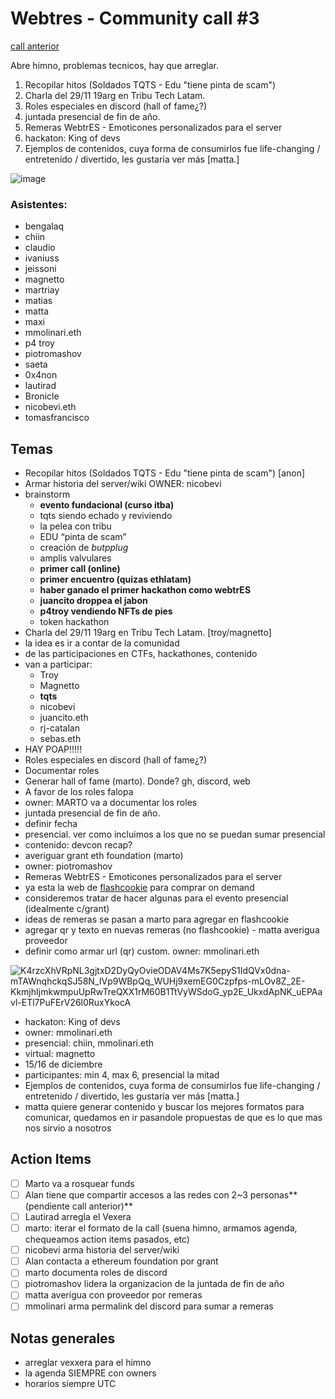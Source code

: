 # Webtres - Community call #3

[call anterior](https://docs.google.com/document/d/1pgLJhfSIGAbiySYez9Bb-QTqxT4heIY-jFfHssmi-u8/edit)

Abre himno, problemas tecnicos, hay que arreglar.



1. ​​Recopilar hitos (Soldados TQTS - Edu "tiene pinta de scam")
2. Charla del 29/11 19arg en Tribu Tech Latam.
3. Roles especiales en discord (hall of fame¿?)
4. juntada presencial de fin de año.
5. Remeras WebtrES - Emoticones personalizados para el server
6. hackaton: King of devs
7. Ejemplos de contenidos, cuya forma de consumirlos fue life-changing / entretenido / divertido, les gustaría ver más [matta.]

![image](https://user-images.githubusercontent.com/1703831/204058874-cfc17271-8dbb-433e-95e0-ae96a4683a44.png)


### Asistentes:

- bengalaq
- chiin
- claudio
- ivaniuss
- jeissoni
- magnetto
- martriay
- matias
- matta
- maxi
- mmolinari.eth
- p4 troy
- piotromashov
- saeta
- 0x4non
- lautirad
- Bronicle
- nicobevi.eth
- tomasfrancisco


## Temas

* ​​Recopilar hitos (Soldados TQTS - Edu "tiene pinta de scam") [anon]
* Armar historia del server/wiki OWNER: nicobevi
* brainstorm
    * **evento fundacional (curso itba)**
    * tqts siendo echado y reviviendo
    * la pelea con tribu
    * EDU “pinta de scam”
    * creación de _butpplug_
    * amplis valvulares
    * **primer call (online)**
    * **primer encuentro (quizas ethlatam)**
    * **haber ganado el primer hackathon como webtrES**
    * **juancito droppea el jabon**
    * **p4troy vendiendo NFTs de pies**
    * token hackathon
* Charla del 29/11 19arg en Tribu Tech Latam. [troy/magnetto]
* la idea es ir a contar de la comunidad
* de las participaciones en CTFs, hackathones, contenido
* van a participar:
    * Troy
    * Magnetto
    * **tqts**
    * nicobevi
    * juancito.eth
    * rj-catalan
    * sebas.eth
* HAY POAP!!!!!
* Roles especiales en discord (hall of fame¿?)
* Documentar roles
* Generar hall of fame (marto). Donde? gh, discord, web
* A favor de los roles falopa
* owner: MARTO va a documentar los roles
* juntada presencial de fin de año.
* definir fecha
* presencial. ver como incluimos a los que no se puedan sumar presencial
* contenido: devcon recap?
* averiguar grant eth foundation (marto)
* owner: piotromashov
* Remeras WebtrES - Emoticones personalizados para el server
* ya esta la web de [flashcookie](https://webtres.flashcookie.com/) para comprar on demand
* consideremos tratar de hacer algunas para el evento presencial (idealmente c/grant)
* ideas de remeras se pasan a marto para agregar en flashcookie
* agregar qr y texto en nuevas remeras (no flashcookie) - matta averigua proveedor
* definir como armar url (qr) custom. owner: mmolinari.eth

![K4rzcXhVRpNL3gjtxD2DyQyOvieODAV4Ms7K5epyS1IdQVx0dna-mTAWnqhckqSJ58N_IVp9WBpQq_WUHj9xemEG0Czpfps-mLOv8Z_2E-KkmjhIjmkwmpuUpRwTreQXX1rM60B1TtVyWSdoG_yp2E_UkxdApNK_uEPAavl-ETl7PuFErV26l0RuxYkocA](https://user-images.githubusercontent.com/1703831/204058965-a288710e-8fc6-4a0f-954b-f63e72779c27.png)

* hackaton: King of devs
* owner: mmolinari.eth
* presencial: chiin, mmolinari.eth
* virtual: magnetto
* 15/16 de diciembre
* participantes: min 4, max 6, presencial la mitad
* Ejemplos de contenidos, cuya forma de consumirlos fue life-changing / entretenido / divertido, les gustaría ver más [matta.]
* matta quiere generar contenido y buscar los mejores formatos para comunicar, quedamos en ir pasandole propuestas de que es lo que mas nos sirvio a nosotros


## Action Items

- [ ] Marto va a rosquear funds
- [ ] Alan tiene que compartir accesos a las redes con 2~3 personas** (pendiente call anterior)**
- [ ] Lautirad arregla el Vexera
- [ ] marto: iterar el formato de la call (suena himno, armamos agenda, chequeamos action items pasados, etc)
- [ ] nicobevi arma historia del server/wiki
- [ ] Alan contacta a ethereum foundation por grant
- [ ] marto documenta roles de discord
- [ ] piotromashov lidera la organizacion de la juntada de fin de año
- [ ] matta averigua con proveedor por remeras
- [ ] mmolinari arma permalink del discord para sumar a remeras

## Notas generales

* arreglar vexxera para el himno
* la agenda SIEMPRE con owners
* horarios siempre UTC

